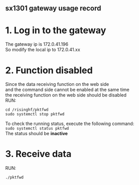 ## sx1301 gateway usage record

# 1. Log in to the gateway
The gateway ip is 172.0.41.196  
So modify the local ip to 172.0.41.xx  

# 2. Function disabled
Since the data receiving function on the web side  
and the command side cannot be enabled at the same time  
the receiving function on the web side should be disabled  
RUN:  
```
cd /risinghf/pktfwd  
sudo systemctl stop pktfwd  
```
To check the running status, execute the following command:  
`sudo systemctl status pktfwd`  
The status should be **inactive**  

# 3. Receive data
RUN:  
```
./pktfwd  
```
